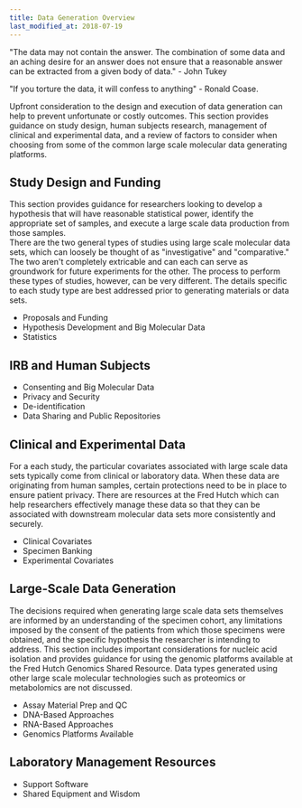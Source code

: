 ```yaml
---
title: Data Generation Overview
last_modified_at: 2018-07-19
---
```


"The data may not contain the answer. The combination of some data and an aching desire for an answer does not ensure that a reasonable answer can be extracted from a given body of data." - John Tukey  

"If you torture the data, it will confess to anything" - Ronald Coase.

Upfront consideration to the design and execution of data generation can help to prevent unfortunate or costly outcomes.  This section provides guidance on study design, human subjects research, management of clinical and experimental data, and a review of factors to consider when choosing from some of the common large scale molecular data generating platforms.

## Study Design and Funding
This section provides guidance for researchers looking to develop a hypothesis that will have reasonable statistical power, identify the appropriate set of samples, and execute a large scale data production from those samples.  
There are the two general types of studies using large scale molecular data sets, which can loosely be thought of as "investigative" and "comparative."  The two aren't completely extricable and can each can serve as groundwork for future experiments for the other.  The process to perform these types of studies, however, can be very different.  The details specific to each study type are best addressed prior to generating materials or data sets.  


* Proposals and Funding
* Hypothesis Development and Big Molecular Data
* Statistics

## IRB and Human Subjects

* Consenting and Big Molecular Data
* Privacy and Security
* De-identification
* Data Sharing and Public Repositories

## Clinical and Experimental Data
For a each study, the particular covariates associated with large scale data sets typically come from clinical or laboratory data. When these data are originating from human samples, certain protections need to be in place to ensure patient privacy.  There are resources at the Fred Hutch which can help researchers effectively manage these data so that they can be associated with downstream molecular data sets more consistently and securely.  


* Clinical Covariates
* Specimen Banking  
* Experimental Covariates

## Large-Scale Data Generation
The decisions required when generating large scale data sets themselves are informed by an understanding of the specimen cohort, any limitations imposed by the consent of the patients from which those specimens were obtained, and the specific hypothesis the researcher is intending to address.  This section includes important considerations for nucleic acid isolation and provides guidance for using the genomic platforms available at the Fred Hutch Genomics Shared Resource.  Data types generated using other large scale molecular technologies such as proteomics or metabolomics are not discussed.  


* Assay Material Prep and QC
* DNA-Based Approaches
* RNA-Based Approaches
* Genomics Platforms Available

## Laboratory Management Resources


* Support Software
* Shared Equipment and Wisdom
